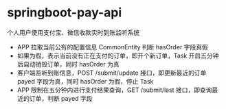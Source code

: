 # springboot-pay-api
个人用户使用支付宝、微信收款实时到账监听系统

- APP 拉取当前公有的配置信息 CommonEntity 判断 hasOrder 字段真假
- 如果为假，表示当前没有正在支付的订单，即开个新订单，Task 开启五分钟后自动销毁订单，同时 hasOrder 为真
- 客户端监听到账信息，POST /submit/update 接口，即更新最近的订单 payed 字段为真，同时 hasOrder 为假，停止 Task
- APP 限制在五分钟内进行支付结果查询，GET /submit/last 接口，即查询最近的订单，判断 payed 字段
